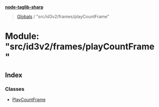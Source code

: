 **[node-taglib-sharp](../README.md)**

> [Globals](../globals.md) / "src/id3v2/frames/playCountFrame"

# Module: "src/id3v2/frames/playCountFrame"

## Index

### Classes

* [PlayCountFrame](../classes/_src_id3v2_frames_playcountframe_.playcountframe.md)
